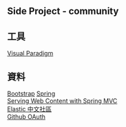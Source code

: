 ## Side Project - community

## 工具
[Visual Paradigm][]

[Visual Paradigm]: https://www.visual-paradigm.com/tw/ "Visual-Paradigm"

## 資料
[Bootstrap][]
[Spring][]  
[Serving Web Content with Spring MVC][]  
[Elastic 中文社區][]  
[Github OAuth][Github OAuth]

[Spring]: https://spring.io/guides "Spring"
[Serving Web Content with Spring MVC]: https://spring.io/guides/gs/serving-web-content/ "Serving Web Content with Spring MVC"
[Elastic 中文社區]: https://elasticsearch.cn/explore/ "Elastic 中文社區"
[Bootstrap]: https://getbootstrap.com/ "Bootstrap"
[Github OAuth]: https://docs.github.com/en/developers/apps/creating-an-oauth-app "Github OAuth"